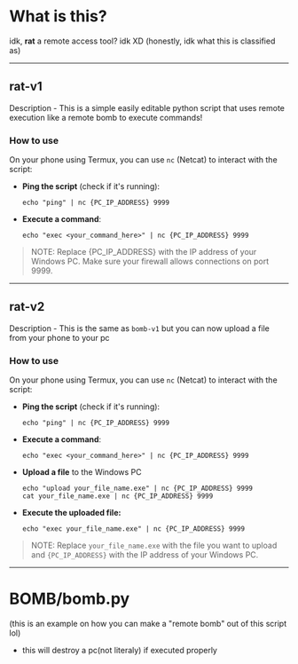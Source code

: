 # What is this?
idk, **rat** a remote access tool? idk XD
(honestly, idk what this is classified as)

---

## rat-v1
Description - This is a simple easily editable python script that uses remote execution like a remote bomb to execute commands!

### How to use
On your phone using Termux, you can use `nc` (Netcat) to interact with the script:
* **Ping the script** (check if it's running):
  ```
  echo "ping" | nc {PC_IP_ADDRESS} 9999
  ```

* **Execute a command**:
  ```
  echo "exec <your_command_here>" | nc {PC_IP_ADDRESS} 9999
  ```
  
> NOTE: Replace {PC_IP_ADDRESS} with the IP address of your Windows PC. Make sure your firewall allows connections on port 9999.
---


## rat-v2
Description - This is the same as `bomb-v1` but you can now upload a file from your phone to your pc

### How to use
On your phone using Termux, you can use `nc` (Netcat) to interact with the script:
* **Ping the script** (check if it's running):
  ```
  echo "ping" | nc {PC_IP_ADDRESS} 9999
  ```

* **Execute a command**:
  ```
  echo "exec <your_command_here>" | nc {PC_IP_ADDRESS} 9999
  ```

* **Upload a file** to the Windows PC
  ```
  echo "upload your_file_name.exe" | nc {PC_IP_ADDRESS} 9999
  cat your_file_name.exe | nc {PC_IP_ADDRESS} 9999
  ```

* **Execute the uploaded file:**
  ```
  echo "exec your_file_name.exe" | nc {PC_IP_ADDRESS} 9999
  ```

> NOTE: Replace `your_file_name.exe` with the file you want to upload and `{PC_IP_ADDRESS}` with the IP address of your Windows PC.


---

# BOMB/bomb.py
(this is an example on how you can make a "remote bomb" out of this script lol)

* this will destroy a pc(not literaly) if executed properly
